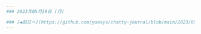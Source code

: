 ```yaml
---
### 2023年05月29日 (月)

### [◀️前日へ](https://github.com/yuasys/chatty-journal/blob/main/2023/05/2023-05-28.md)&emsp;&emsp;&emsp;&emsp;[翌日へ▶️](https://github.com/yuasys/chatty-journal/blob/main/2023/05/2023-05-30.md)
---
```



